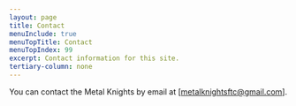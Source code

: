 ```yaml
---
layout: page
title: Contact
menuInclude: true
menuTopTitle: Contact
menuTopIndex: 99
excerpt: Contact information for this site.
tertiary-column: none
---
```


You can contact the Metal Knights by email at [metalknightsftc@gmail.com].
